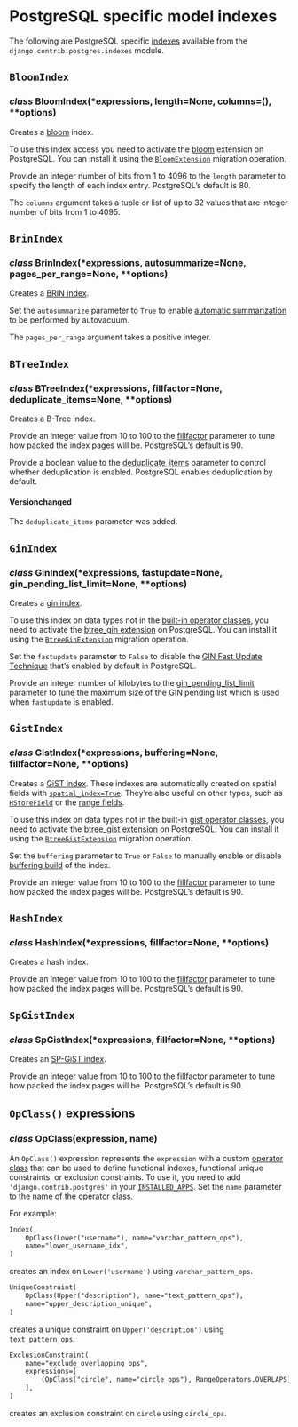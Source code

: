 # PostgreSQL specific model indexes

The following are PostgreSQL specific [indexes](../../models/indexes.md)
available from the `django.contrib.postgres.indexes` module.

## `BloomIndex`

### *class* BloomIndex(\*expressions, length=None, columns=(), \*\*options)

Creates a [bloom](https://www.postgresql.org/docs/current/bloom.html) index.

To use this index access you need to activate the [bloom](https://www.postgresql.org/docs/current/bloom.html) extension on
PostgreSQL. You can install it using the
[`BloomExtension`](operations.md#django.contrib.postgres.operations.BloomExtension) migration
operation.

Provide an integer number of bits from 1 to 4096 to the `length`
parameter to specify the length of each index entry. PostgreSQL’s default
is 80.

The `columns` argument takes a tuple or list of up to 32 values that are
integer number of bits from 1 to 4095.

## `BrinIndex`

### *class* BrinIndex(\*expressions, autosummarize=None, pages_per_range=None, \*\*options)

Creates a [BRIN index](https://www.postgresql.org/docs/current/brin-intro.html).

Set the `autosummarize` parameter to `True` to enable [automatic
summarization](https://www.postgresql.org/docs/current/brin-intro.html#BRIN-OPERATION) to be performed by autovacuum.

The `pages_per_range` argument takes a positive integer.

## `BTreeIndex`

### *class* BTreeIndex(\*expressions, fillfactor=None, deduplicate_items=None, \*\*options)

Creates a B-Tree index.

Provide an integer value from 10 to 100 to the [fillfactor](https://www.postgresql.org/docs/current/sql-createindex.html#SQL-CREATEINDEX-STORAGE-PARAMETERS) parameter to
tune how packed the index pages will be. PostgreSQL’s default is 90.

Provide a boolean value to the [deduplicate_items](https://www.postgresql.org/docs/current/btree-implementation.html#BTREE-DEDUPLICATION) parameter to control
whether deduplication is enabled. PostgreSQL enables deduplication by
default.

#### Versionchanged
The `deduplicate_items` parameter was added.

## `GinIndex`

### *class* GinIndex(\*expressions, fastupdate=None, gin_pending_list_limit=None, \*\*options)

Creates a [gin index](https://www.postgresql.org/docs/current/gin.html).

To use this index on data types not in the [built-in operator classes](https://www.postgresql.org/docs/current/gin-builtin-opclasses.html),
you need to activate the [btree_gin extension](https://www.postgresql.org/docs/current/btree-gin.html) on
PostgreSQL. You can install it using the
[`BtreeGinExtension`](operations.md#django.contrib.postgres.operations.BtreeGinExtension) migration
operation.

Set the `fastupdate` parameter to `False` to disable the [GIN Fast
Update Technique](https://www.postgresql.org/docs/current/gin-implementation.html#GIN-FAST-UPDATE) that’s enabled by default in PostgreSQL.

Provide an integer number of kilobytes to the [gin_pending_list_limit](https://www.postgresql.org/docs/current/runtime-config-client.html#GUC-GIN-PENDING-LIST-LIMIT)
parameter to tune the maximum size of the GIN pending list which is used
when `fastupdate` is enabled.

## `GistIndex`

### *class* GistIndex(\*expressions, buffering=None, fillfactor=None, \*\*options)

Creates a [GiST index](https://www.postgresql.org/docs/current/gist.html). These indexes are
automatically created on spatial fields with [`spatial_index=True`](../gis/model-api.md#django.contrib.gis.db.models.BaseSpatialField.spatial_index). They’re
also useful on other types, such as
[`HStoreField`](fields.md#django.contrib.postgres.fields.HStoreField) or the [range
fields](fields.md#range-fields).

To use this index on data types not in the built-in [gist operator classes](https://www.postgresql.org/docs/current/gist-builtin-opclasses.html),
you need to activate the [btree_gist extension](https://www.postgresql.org/docs/current/btree-gist.html) on PostgreSQL.
You can install it using the
[`BtreeGistExtension`](operations.md#django.contrib.postgres.operations.BtreeGistExtension) migration
operation.

Set the `buffering` parameter to `True` or `False` to manually enable
or disable [buffering build](https://www.postgresql.org/docs/current/gist-implementation.html#GIST-BUFFERING-BUILD) of the index.

Provide an integer value from 10 to 100 to the [fillfactor](https://www.postgresql.org/docs/current/sql-createindex.html#SQL-CREATEINDEX-STORAGE-PARAMETERS) parameter to
tune how packed the index pages will be. PostgreSQL’s default is 90.

## `HashIndex`

### *class* HashIndex(\*expressions, fillfactor=None, \*\*options)

Creates a hash index.

Provide an integer value from 10 to 100 to the [fillfactor](https://www.postgresql.org/docs/current/sql-createindex.html#SQL-CREATEINDEX-STORAGE-PARAMETERS) parameter to
tune how packed the index pages will be. PostgreSQL’s default is 90.

## `SpGistIndex`

### *class* SpGistIndex(\*expressions, fillfactor=None, \*\*options)

Creates an [SP-GiST index](https://www.postgresql.org/docs/current/spgist.html).

Provide an integer value from 10 to 100 to the [fillfactor](https://www.postgresql.org/docs/current/sql-createindex.html#SQL-CREATEINDEX-STORAGE-PARAMETERS) parameter to
tune how packed the index pages will be. PostgreSQL’s default is 90.

## `OpClass()` expressions

### *class* OpClass(expression, name)

An `OpClass()` expression represents the `expression` with a custom
[operator class](https://www.postgresql.org/docs/current/indexes-opclass.html) that can be used to define functional indexes, functional
unique constraints, or exclusion constraints. To use it, you need to add
`'django.contrib.postgres'` in your [`INSTALLED_APPS`](../../settings.md#std-setting-INSTALLED_APPS). Set the
`name` parameter to the name of the [operator class](https://www.postgresql.org/docs/current/indexes-opclass.html).

For example:

```default
Index(
    OpClass(Lower("username"), name="varchar_pattern_ops"),
    name="lower_username_idx",
)
```

creates an index on `Lower('username')` using `varchar_pattern_ops`.

```default
UniqueConstraint(
    OpClass(Upper("description"), name="text_pattern_ops"),
    name="upper_description_unique",
)
```

creates a unique constraint on `Upper('description')` using
`text_pattern_ops`.

```default
ExclusionConstraint(
    name="exclude_overlapping_ops",
    expressions=[
        (OpClass("circle", name="circle_ops"), RangeOperators.OVERLAPS),
    ],
)
```

creates an exclusion constraint on `circle` using `circle_ops`.
